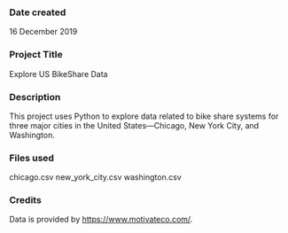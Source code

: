 ### Date created
16 December 2019

### Project Title
Explore US BikeShare Data

### Description
This project uses Python to explore data related to bike share systems for three major cities in the United States—Chicago, New York City, and Washington.

### Files used
chicago.csv
new_york_city.csv
washington.csv

### Credits
Data is provided by https://www.motivateco.com/.
